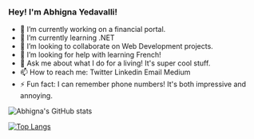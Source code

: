 ### Hey! I'm Abhigna Yedavalli! 

- 🔭 I’m currently working on a financial portal.
- 🌱 I’m currently learning .NET
- 👯 I’m looking to collaborate on Web Development projects.
- 🤔 I’m looking for help with learning French!
- 💬 Ask me about what I do for a living! It's super cool stuff.
- 📫 How to reach me: Twitter Linkedin Email Medium
- ⚡ Fun fact: I can remember phone numbers! It's both impressive and annoying.

![Abhigna's GitHub stats](https://github-readme-stats.vercel.app/api?username=AbhignaYedavalli&theme=SOLARISED_LIGHT&show_icons=true)

[![Top Langs](https://github-readme-stats.vercel.app/api/top-langs/?username=AbhignaYedavalli&layout=compact)](https://github.com/anuraghazra/github-readme-stats)
